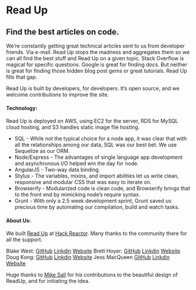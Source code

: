 # Read Up

## Find the best articles on code.

We’re constantly getting great technical articles sent to us from developer friends. Via e-mail. Read Up stops the madness and aggregates them so we can all find the best stuff and Read Up on a given topic. Stack Overflow is magical for specific questions. Google is great for finding docs. But neither is great for finding those hidden blog post gems or great tutorials. Read Up fills that gap.

Read Up is built by developers, for developers. It’s open source, and we welcome contributions to improve the site.


#### Technology:
   Read Up is deployed on AWS, using EC2 for the server, RDS for MySQL cloud hosting, and S3 handles static image file hosting.

- SQL - While not the typical choice for a node app, it was clear that with all the relationships among our data, SQL was our best bet. We use Sequelize as our ORM.
- Node/Express - The advantages of single language app development and asynchronous I/O helped win the day for node. 
- AngularJS -  Two-way data binding.
- Stylus - The variables, mixins, and import abilities let us write clean, responsive and modular CSS that was easy to iterate on.
- Browserify - Modularized code is clean code, and Browserify brings that to the front end by mimicking node’s require syntax. 
- Grunt - With only a 2.5 week development sprint, Grunt saved us precious time by automating our compilation, build and watch tasks. 

#### About Us:
  We built [Read Up](readup.co) at [Hack Reactor](http://hackreactor.com/). Many thanks to the community there for all the support.

  Blake West: 
    [GitHub](https://github.com/bwest87) [Linkdin](www.linkedin.com/in/blakewest87) [Website](http://sympatheticvibration.com/)
  Brett Hoyer:
    [GitHub](https://github.com/BrettHoyer) [Linkdin](http://www.linkedin.com/in/bretthoyer) [Website](http://thehoyer.com/)
  Doug Kong:
    [GitHub](https://github.com/DougKong) [Linkdin](www.linkedin.com/in/dougkong) [Website](http://dougkong.com/)
  Jess MacQueen
    [GitHub](https://github.com/macqueen) [Linkdin](http://www.linkedin.com/in/jessmacqueen) [Website](http://jessmacqueen.com/)

Huge thanks to [Mike Sall](http://sall.co/) for his contributions to the beautiful design of ReadUp, and for initiating the idea. 
